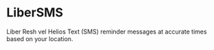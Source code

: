 # LiberSMS
Liber Resh vel Helios Text (SMS) reminder messages at accurate times based on your location.
